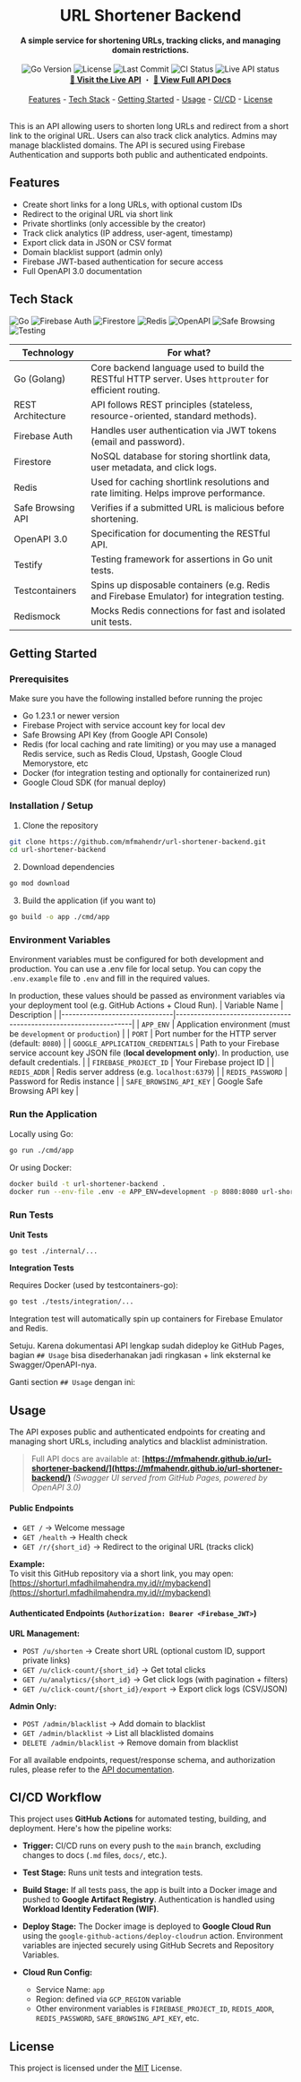 <div align="center">
    <h1>URL Shortener Backend</h1>
    <strong>A simple service for shortening URLs, tracking clicks, and managing domain restrictions.</strong>
    </br>
    </br>
    <div align="center">
        <span>
            <img src="https://img.shields.io/github/go-mod/go-version/mfmahendr/url-shortener-backend" alt="Go Version" />
            <img src="https://img.shields.io/github/license/mfmahendr/url-shortener-backend" alt="License" />
            <img src="https://img.shields.io/github/last-commit/mfmahendr/url-shortener-backend" alt="Last Commit" />
            <img src="https://img.shields.io/github/actions/workflow/status/mfmahendr/url-shortener-backend/google-cloudrun-docker.yml?branch=main" alt="CI Status" />
            <img src="https://img.shields.io/badge/API-live-blue" alt="Live API status" />
        </span>
    </div>
    <div align="center">
        <a href="https://shorturl.mfadhilmahendra.my.id" target="_blank"><strong>🔗 Visit the Live API</strong></a> ・
        <a href="https://mfmahendr.github.io/url-shortener-backend/" target="_blank"><strong>📝 View Full API Docs</strong></a>
    </div>
    </br>
    <div align="center">
        <a href="#features">Features</a> - 
        <a href="#tech-stack">Tech Stack</a> - 
        <a href="#getting-started">Getting Started</a> - 
        <a href="#usage">Usage</a> - 
        <a href="#cicd-workflow">CI/CD</a> - 
        <a href="#license">License</a>
    </div>
</div>

<br>

This is an API allowing users to shorten long URLs and redirect from a short link to the original URL. Users can also track click analytics. Admins may manage blacklisted domains. The API is secured using Firebase Authentication and supports both public and authenticated endpoints.

## Features

* Create short links for a long URLs, with optional custom IDs
* Redirect to the original URL via short link
* Private shortlinks (only accessible by the creator)
* Track click analytics (IP address, user-agent, timestamp)
* Export click data in JSON or CSV format
* Domain blacklist support (admin only)
* Firebase JWT-based authentication for secure access
* Full OpenAPI 3.0 documentation

## Tech Stack

![Go](https://img.shields.io/badge/Go-1.23.1-blue?logo=go) ![Firebase Auth](https://img.shields.io/badge/Auth-Firebase-orange?logo=firebase) ![Firestore](https://img.shields.io/badge/Database-Firestore-ffca28?logo=firebase) ![Redis](https://img.shields.io/badge/Cache-Redis-dc382d?logo=redis) ![OpenAPI](https://img.shields.io/badge/OpenAPI-3.0-green?logo=swagger) ![Safe Browsing](https://img.shields.io/badge/Security-Google%20Safe%20Browsing-lightgrey?logo=google) ![Testing](https://img.shields.io/badge/Testing-Testify%20%7C%20Testcontainers%20%7C%20Redismock-blueviolet)

| Technology        | For what? |
|-------------------|-----------------|
| Go (Golang)       | Core backend language used to build the RESTful HTTP server. Uses `httprouter` for efficient routing. |
| REST Architecture | API follows REST principles (stateless, resource-oriented, standard methods). |
| Firebase Auth     | Handles user authentication via JWT tokens (email and password). |
| Firestore         | NoSQL database for storing shortlink data, user metadata, and click logs. |
| Redis             | Used for caching shortlink resolutions and rate limiting. Helps improve performance. |
| Safe Browsing API | Verifies if a submitted URL is malicious before shortening. |
| OpenAPI 3.0       | Specification for documenting the RESTful API. |
| Testify           | Testing framework for assertions in Go unit tests. |
| Testcontainers    | Spins up disposable containers (e.g. Redis and Firebase Emulator) for integration testing. |
| Redismock         | Mocks Redis connections for fast and isolated unit tests. |

## Getting Started

### Prerequisites
Make sure you have the following installed before running the projec

- Go 1.23.1 or newer version
- Firebase Project with service account key for local dev
- Safe Browsing API Key (from Google API Console)
- Redis (for local caching and rate limiting) or you may use a managed Redis service, such as Redis Cloud, Upstash, Google Cloud Memorystore, etc
- Docker  (for integration testing and optionally for containerized run)
- Google Cloud SDK (for manual deploy)

### Installation / Setup
1. Clone the repository

```bash
git clone https://github.com/mfmahendr/url-shortener-backend.git
cd url-shortener-backend
```
2. Download dependencies

```bash
go mod download
```

3. Build the application (if you want to) 

```bash
go build -o app ./cmd/app
```

### Environment Variables
Environment variables must be configured for both development and production. You can use a .env file for local setup. You can copy the `.env.example` file to `.env` and fill in the required values.

In production, these values should be passed as environment variables via your deployment tool (e.g. GitHub Actions + Cloud Run).
| Variable Name                  | Description                                                      |
|-------------------------------|------------------------------------------------------------------|
| `APP_ENV`                     | Application environment (must be `development` or `production`)       |
| `PORT`                        | Port number for the HTTP server (default: `8080`)                |
| `GOOGLE_APPLICATION_CREDENTIALS` | Path to your Firebase service account key JSON file (**local development only**). In production, use default credentials. |
| `FIREBASE_PROJECT_ID`         | Your Firebase project ID                                         |
| `REDIS_ADDR`                  | Redis server address (e.g. `localhost:6379`)                     |
| `REDIS_PASSWORD`              | Password for Redis instance                                      |
| `SAFE_BROWSING_API_KEY`       | Google Safe Browsing API key                                     |

### Run the Application
Locally using Go:
```bash
go run ./cmd/app
```

Or using Docker:

```bash
docker build -t url-shortener-backend .
docker run --env-file .env -e APP_ENV=development -p 8080:8080 url-shortener-backend
```

### Run Tests

**Unit Tests**

```bash
go test ./internal/...
```

**Integration Tests**

Requires Docker (used by testcontainers-go):

```bash
go test ./tests/integration/...
```

Integration test will automatically spin up containers for Firebase Emulator and Redis.

Setuju. Karena dokumentasi API lengkap sudah dideploy ke GitHub Pages, bagian `## Usage` bisa disederhanakan jadi ringkasan + link eksternal ke Swagger/OpenAPI-nya.

Ganti section `## Usage` dengan ini:

## Usage

The API exposes public and authenticated endpoints for creating and managing short URLs, including analytics and blacklist administration.

> Full API docs are available at:
> **[https://mfmahendr.github.io/url-shortener-backend/](https://mfmahendr.github.io/url-shortener-backend/)**
> *(Swagger UI served from GitHub Pages, powered by OpenAPI 3.0)*

#### Public Endpoints

* `GET /` → Welcome message
* `GET /health` → Health check
* `GET /r/{short_id}` → Redirect to the original URL (tracks click)

**Example:**  
To visit this GitHub repository via a short link, you may open:  
[https://shorturl.mfadhilmahendra.my.id/r/mybackend](https://shorturl.mfadhilmahendra.my.id/r/mybackend)

#### Authenticated Endpoints (`Authorization: Bearer <Firebase_JWT>`)

**URL Management:**

* `POST /u/shorten` → Create short URL (optional custom ID, support private links)
* `GET /u/click-count/{short_id}` → Get total clicks
* `GET /u/analytics/{short_id}` → Get click logs (with pagination + filters)
* `GET /u/click-count/{short_id}/export` → Export click logs (CSV/JSON)

**Admin Only:**

* `POST /admin/blacklist` → Add domain to blacklist
* `GET /admin/blacklist` → List all blacklisted domains
* `DELETE /admin/blacklist` → Remove domain from blacklist

For all available endpoints, request/response schema, and authorization rules, please refer to the [API documentation](https://mfmahendr.github.io/url-shortener-backend/).


## CI/CD Workflow

This project uses **GitHub Actions** for automated testing, building, and deployment. Here's how the pipeline works:

* **Trigger:**
  CI/CD runs on every push to the `main` branch, excluding changes to docs (`.md` files, `docs/`, etc.).

* **Test Stage:**
  Runs unit tests and integration tests.

* **Build Stage:**
  If all tests pass, the app is built into a Docker image and pushed to **Google Artifact Registry**. Authentication is handled using **Workload Identity Federation (WIF)**.

* **Deploy Stage:**
  The Docker image is deployed to **Google Cloud Run** using the `google-github-actions/deploy-cloudrun` action. Environment variables are injected securely using GitHub Secrets and Repository Variables.

* **Cloud Run Config:**

  * Service Name: `app`
  * Region: defined via `GCP_REGION` variable
  * Other environment variables is `FIREBASE_PROJECT_ID`, `REDIS_ADDR`, `REDIS_PASSWORD`, `SAFE_BROWSING_API_KEY`, etc.

## License

This project is licensed under the [MIT](https://choosealicense.com/licenses/mit/) License.
